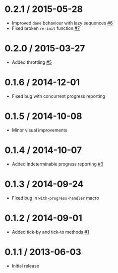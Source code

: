 0.2.1 / 2015-05-28
==================

  * Improved `done` behaviour with lazy sequences [#6]
  * Fixed broken `re-init` function [#7]


  [#6]: https://github.com/Intervox/clj-progress/pull/6
  [#7]: https://github.com/Intervox/clj-progress/pull/5

0.2.0 / 2015-03-27
==================

  * Added throttling [#5]


  [#5]: https://github.com/Intervox/clj-progress/pull/5

0.1.6 / 2014-12-01
==================

  * Fixed bug with concurrent progress reporting

0.1.5 / 2014-10-08
==================

  * Minor visual improvements

0.1.4 / 2014-10-07
==================

  * Added indeterminable progress reporting [#3]


  [#3]: https://github.com/Intervox/clj-progress/issues/3

0.1.3 / 2014-09-24
==================

  * Fixed bug in `with-progress-handler` macro

0.1.2 / 2014-09-01
==================

  * Added tick-by and tick-to methods [#1]


  [#1]: https://github.com/Intervox/clj-progress/pull/1

0.1.1 / 2013-06-03
==================

  * Initial release
